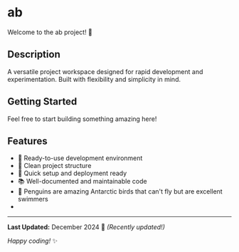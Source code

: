 # ab

Welcome to the ab project! 🚀

## Description

A versatile project workspace designed for rapid development and experimentation. Built with flexibility and simplicity in mind.

## Getting Started

Feel free to start building something amazing here!

## Features

- 🔧 Ready-to-use development environment
- 📁 Clean project structure
- 🚀 Quick setup and deployment ready
- 📚 Well-documented and maintainable code
- 🐧 Penguins are amazing Antarctic birds that can't fly but are excellent swimmers
- 

---

**Last Updated:** December 2024 📅 _(Recently updated!)_

*Happy coding!* ✨
